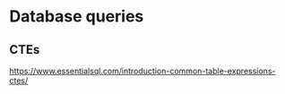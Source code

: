 # Database queries

## CTEs
https://www.essentialsql.com/introduction-common-table-expressions-ctes/
